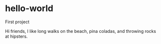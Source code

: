 # hello-world
First project

Hi friends, I like long walks on the beach, pina coladas, and throwing rocks at hipsters.
